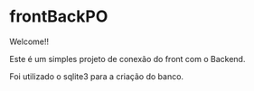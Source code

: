 # frontBackPO

Welcome!!

Este é um simples projeto de conexão do front com o Backend.


Foi utilizado o sqlite3 para a criação do banco.
